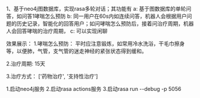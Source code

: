 1、基于neo4j图数据库，实现rasa多轮对话；其功能有
a: 基于图数据库的单轮问答，如问答1哮喘怎么预防
b: 同一用户在60s内如连续问答，机器人会根据用户问题的历史记录，智能化的回答用户；如问哮喘怎么预防后，接着问治疗周期，机器人会回答哮喘的治疗周期，
c: 可以实现闲聊

效果展示：
1.哮喘怎么预防：
平时应注意锻炼，如常用冷水洗浴，干毛巾擦身等，以便肺，气管，支气管的迷走神经的紧张状态得到缓和。

2.治疗周期:
15天

3.治疗方式：
 ['药物治疗', '支持性治疗']


 1.启动neo4j服务
 2.启动rasa actions服务 
 3.启动rasa run --debug -p 5056




